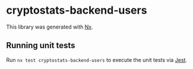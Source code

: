 # cryptostats-backend-users

This library was generated with [Nx](https://nx.dev).

## Running unit tests

Run `nx test cryptostats-backend-users` to execute the unit tests via [Jest](https://jestjs.io).
